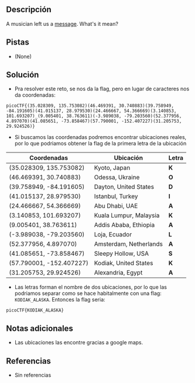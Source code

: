 ## Descripción
A musician left us a [message](https://jupiter.challenges.picoctf.org/static/d5570d48262dbba2a31f2a940409ad9d/message.txt). What's it mean?

## Pistas
- (None)

## Solución
- Pra resolver este reto, se nos da la flag, pero en lugar de caracteres nos da coordenadas:

```bash()
picoCTF{(35.028309, 135.753082)(46.469391, 30.740883)(39.758949, -84.191605)(41.015137, 28.979530)(24.466667, 54.366669)(3.140853, 101.693207)_(9.005401, 38.763611)(-3.989038, -79.203560)(52.377956, 4.897070)(41.085651, -73.858467)(57.790001, -152.407227)(31.205753, 29.924526)}
```

- Si buscamos las coordenadas podremos encontrar ubicaciones reales, por lo que podriamos obtener la flag de la primera letra de la ubicación

| Coordenadas | Ubicación | Letra |
| --- | --- | --- |
| (35.028309, 135.753082) | Kyoto, Japan | **K** |
| (46.469391, 30.740883) | Odessa, Ukraine | **O** |
| (39.758949, -84.191605) | Dayton, United States | **D** |
| (41.015137, 28.979530) | Istanbul, Turkey | **I** |
| (24.466667, 54.366669) | Abu Dhabi, UAE | **A** |
| (3.140853, 101.693207) | Kuala Lumpur, Malaysia | **K** |
| (9.005401, 38.763611) | Addis Ababa, Ethiopia | **A** |
| (-3.989038, -79.203560) | Loja, Ecuador | **L** |
| (52.377956, 4.897070) | Amsterdam, Netherlands | **A** |
| (41.085651, -73.858467) | Sleepy Hollow, USA | **S** |
| (57.790001, -152.407227) | Kodiak, United States | **K** |
| (31.205753, 29.924526) | Alexandria, Egypt | **A** |

- Las letras forman el nombre de dos ubicaciones, por lo que las podriamos separar como se hace habitalmente con una flag: `KODIAK_ALASKA`. Entonces la flag seria:

```bash()
picoCTF{KODIAK_ALASKA}
```

## Notas adicionales
- Las ubicaciones las encontre gracias a google maps.

## Referencias 
- Sin referencias
